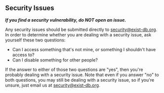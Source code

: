 ## Security Issues

***If you find a security vulnerability, do NOT open an issue.***

Any security issues should be submitted directly to <security@exist-db.org>.  In order to determine whether you are dealing with a security issue, ask yourself these two questions:

*   Can I access something that's not mine, or something I shouldn't have access to?
*   Can I disable something for other people?

If the answer to either of those two questions are "yes", then you're probably dealing with a security issue. Note that even if you answer "no" to both questions, you may still be dealing with a security issue, so if you're unsure, just email us at <security@exist-db.org>.
